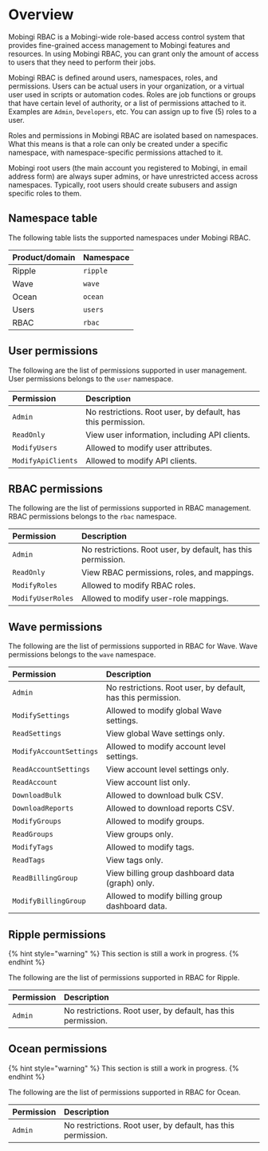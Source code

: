 # Overview

Mobingi RBAC is a Mobingi-wide role-based access control system that provides fine-grained access management to Mobingi features and resources. In using Mobingi RBAC, you can grant only the amount of access to users that they need to perform their jobs.

Mobingi RBAC is defined around users, namespaces, roles, and permissions. Users can be actual users in your organization, or a virtual user used in scripts or automation codes. Roles are job functions or groups that have certain level of authority, or a list of permissions attached to it. Examples are `Admin`, `Developers`, etc. You can assign up to five (5) roles to a user.

Roles and permissions in Mobingi RBAC are isolated based on namespaces. What this means is that a role can only be created under a specific namespace, with namespace-specific permissions attached to it.

Mobingi root users (the main account you registered to Mobingi, in email address form) are always super admins, or have unrestricted access across namespaces. Typically, root users should create subusers and assign specific roles to them.

## Namespace table

The following table lists the supported namespaces under Mobingi RBAC.

| Product/domain | Namespace |
| :--- | :--- |
| Ripple | `ripple` |
| Wave | `wave` |
| Ocean | `ocean` |
| Users | `users` |
| RBAC | `rbac` |

## User permissions

The following are the list of permissions supported in user management. User permissions belongs to the `user` namespace.

| Permission | Description |
| :--- | :--- |
| `Admin` | No restrictions. Root user, by default, has this permission. |
| `ReadOnly` | View user information, including API clients. |
| `ModifyUsers` | Allowed to modify user attributes. |
| `ModifyApiClients` | Allowed to modify API clients. |

## RBAC permissions

The following are the list of permissions supported in RBAC management. RBAC permissions belongs to the `rbac` namespace.

| Permission | Description |
| :--- | :--- |
| `Admin` | No restrictions. Root user, by default, has this permission. |
| `ReadOnly` | View RBAC permissions, roles, and mappings. |
| `ModifyRoles` | Allowed to modify RBAC roles. |
| `ModifyUserRoles` | Allowed to modify user-role mappings. |

## Wave permissions

The following are the list of permissions supported in RBAC for Wave. Wave permissions belongs to the `wave` namespace.

| Permission | Description |
| :--- | :--- |
| `Admin` | No restrictions. Root user, by default, has this permission. |
| `ModifySettings` | Allowed to modify global Wave settings. |
| `ReadSettings` | View global Wave settings only. |
| `ModifyAccountSettings` | Allowed to modify account level settings. |
| `ReadAccountSettings` | View account level settings only. |
| `ReadAccount` | View account list only. |
| `DownloadBulk` | Allowed to download bulk CSV. |
| `DownloadReports` | Allowed to download reports CSV. |
| `ModifyGroups` | Allowed to modify groups. |
| `ReadGroups` | View groups only. |
| `ModifyTags` | Allowed to modify tags. |
| `ReadTags` | View tags only. |
| `ReadBillingGroup` | View billing group dashboard data \(graph\) only. |
| `ModifyBillingGroup` | Allowed to modify billing group dashboard data. |

## Ripple permissions

{% hint style="warning" %}
This section is still a work in progress.
{% endhint %}

The following are the list of permissions supported in RBAC for Ripple.

| Permission | Description |
| :--- | :--- |
| `Admin` | No restrictions. Root user, by default, has this permission. |

## Ocean permissions

{% hint style="warning" %}
This section is still a work in progress.
{% endhint %}

The following are the list of permissions supported in RBAC for Ocean.

| Permission | Description |
| :--- | :--- |
| `Admin` | No restrictions. Root user, by default, has this permission. |

